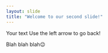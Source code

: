 ```yaml
---
layout: slide
title: "Welcome to our second slide!"
---
```

Your text
Use the left arrow to go back!

Blah blah blah😉
